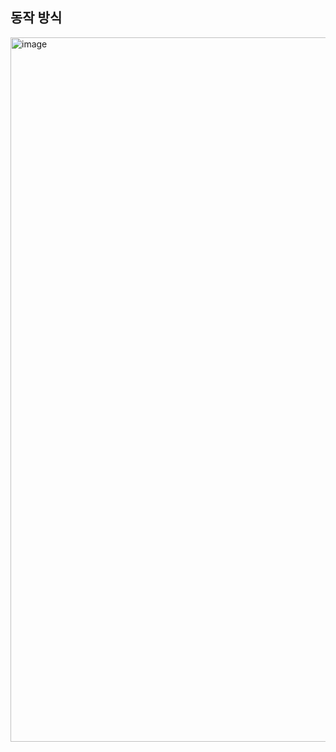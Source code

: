 ## 동작 방식

<img width="1127" alt="image" src="https://github.com/dik654/cryptography/assets/33992354/38eec3d0-c8eb-495f-9f14-efb02a5d6d08">
